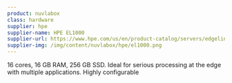 ```yaml
---
product: nuvlabox
class: hardware
supplier: hpe
supplier-name: HPE EL1000
supplier-url: https://www.hpe.com/us/en/product-catalog/servers/edgeline-systems/pip.hpe-edgeline-el1000-converged-edge-system.1008670396.html
supplier-img: /img/content/nuvlabox/hpe/el1000.png
---
```


16 cores, 16 GB RAM, 256 GB SSD.
Ideal for serious processing at the edge with multiple applications.
Highly configurable
